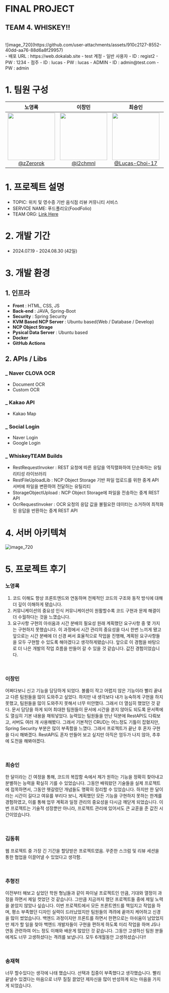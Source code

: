 # FINAL PROJECT

## TEAM 4. WHISKEY!!
<br>
![image_720](https://github.com/user-attachments/assets/910c2127-8552-40dd-aa76-88d6a8f29957)
<br>
- 배포 URL : https://web.dokalab.site
- test 계정
  - 일반 사용자
    - ID : regist2
    - PW : 1234
  - 점주
    - ID : lucas
    - PW : lucas
  - ADMIN
    - ID : admin@test.com
    - PW : admin

# 1. 팀원 구성
<div align="center">

| 노영록 | 이창민 | 최승인 | 김동휘 | 추형진 | 송재혁 |
| :------: |  :------: | :--------------: | :------: | :------: | :------: |
|[<img height="150" src="https://github.com/user-attachments/assets/934502e1-7367-4e61-9f7e-dc175c85dba6"> <br> @zZerorok](https://github.com/zZerorok)|[<img height="150" src="https://github.com/user-attachments/assets/37b962f1-9fd0-4a58-bac3-91cf944593f1"> <br> @l2chmnl](https://github.com/l2chmnl)|[<img height="150" src="https://github.com/user-attachments/assets/b09cb44f-e3f9-47cf-a813-8cc859b00d5b"> <br> @Lucas-Choi-17](https://github.com/Lucas-Choi-17)|[<img height="150" src="https://github.com/user-attachments/assets/0645ac17-7809-4ee4-8f58-f39b11b07b15"> <br> @DokaDev](https://github.com/DokaDev)|[<img height="150" src="https://github.com/user-attachments/assets/4e3ecfa2-1be1-4cfb-941b-3acb4ef507a7"> <br> @kebin0591](https://github.com/kebin0591)|[<img height="150" src="https://github.com/user-attachments/assets/b18a21d0-695b-4b48-a756-772e9d0d982e"> <br> @speter6501](https://github.com/speter6501)|
</div>


# 1. 프로젝트 설명
- TOPIC: 위치 및 영수증 기반 음식점 리뷰 커뮤니티 서비스
- SERVICE NAME: 푸드폴리오(FoodFolio)
- TEAM ORG: [Link Here](https://github.com/WhiskeyTeam)

# 2. 개발 기간
- 2024.07.19 - 2024.08.30 (42일)

# 3. 개발 환경
## 1. 인프라
- **Front** : HTML, CSS, JS
- **Back-end** : JAVA, Spring-Boot
- **Security** : Spring Security
- **KVM Based NCP Server** : Ubuntu based(Web / Database / Develop)
- **NCP Object Strage**
- **Pysical Data Server** : Ubuntu based
- **Docker**
- **GitHub Actions**

## 2. APIs / Libs
### _ Naver CLOVA OCR
- Document OCR
- Custom OCR

### _ Kakao API
- Kakao Map

### _ Social Login
- Naver Login
- Google Login

### _ WhiskeyTEAM Builds
- RestRequestInvoker : REST 요청에 따른 응답을 역직렬화하여 단순화하는 유틸리티성 라이브러리
- RestFileUploadLib : NCP Object Storage 기반 파일 업로드를 위한 중계 API 서버에 파일을 변환하여 전달하는 유틸리티
- StorageObjectUpload : NCP Object Storage에 파일을 전송하는 중계 REST API
- OcrRequestInvoker : OCR 요청의 응답 값을 불필요한 데이터는 소거하여 최적화된 응답을 반환하는 중계 REST API


# 4. 서버 아키텍쳐
![image_720](https://github.com/user-attachments/assets/757c981f-27f9-48c9-b980-a1e44a290f9e)


# 5. 프로젝트 후기
### 노영록
  1. 코드 이해도 향상
  프론트엔드와 연동하며 전체적인 코드의 구조와 동작 방식에 대해 더 깊이 이해하게 됐습니다.
  2. 커뮤니케이션의 중요성 인식
  커뮤니케이션이 원활할수록 코드 구현과 문제 해결이 더 수월하다는 것을 느꼈습니다.
  3. 요구사항 구현의 아쉬움과 시간 분배의 필요성
  원래 계획했던 요구사항 중 몇 가지는 구현하지 못했습니다. 이 과정에서 시간 관리의 중요성을 다시 한번 느끼게 됐고 앞으로는 시간 분배에 더 신경 써서 효율적으로 작업을 진행해, 계획된 요구사항들을 모두 구현할 수 있도록 해야겠다고 생각하게됐습니다.
  앞으로 이 경험을 바탕으로 더 나은 개발의 작업 흐름을 만들어 갈 수 있을 것 같습니다. 값진 경험이었습니다.

<br>

### 이창민
  어쩌다보니 신고 기능을 담당하게 되었다. 볼륨이 작고 어렵지 않은 기능이라 빨리 끝내고 다른 팀원들을 많이 도와주고 싶었다. 하지만 내 생각보다 내가 능숙하게 구현을 하지 못했고, 팀원들을 많이 도와주지 못해서 너무 미안했다. 그래서 더 열심히 했었던 것 같다. 문서 담당을 하게 되어 최대한 팀원들이 문서에 시간을 쏟지 않아도 되도록 문서쪽에도 열심히 기본 내용을 채워넣었다. 능력있는 팀원들을 만난 덕분에 RestAPI도 다뤄보고, 서버도 여러 개 사용해봤다. 그래서 기본적인 CRUD는 어느정도 기틀이 잡혔지만, Spring Security 부분은 많이 부족함을 느꼈다. 그래서 프로젝트가 끝난 후 혼자 구현을 다시 해봐겠다. RestAPI도 혼자 만들어 보고 싶지만 아직은 엄두가 나지 않아, 추후에 도전을 해봐야겠다.

<br>

### 최승인
  한 달이라는 긴 여정을 통해, 코드의 복잡함 속에서 제가 원하는 기능을 정확히 찾아내고 분별하는 능력을 확실히 기를 수 있었습니다. 그동안 배워왔던 기술들을 실제 프로젝트에 접목하면서, 그동안 헷갈렸던 개념들도 명확히 정리할 수 있었습니다. 하지만 한 달이라는 시간이 길다고 여유를 부리다 보니, 계획했던 모든 기능을 구현하지 못하는 한계를 경험하였고, 이를 통해 업무 계획과 일정 관리의 중요성을 다시금 깨닫게 되었습니다. 이번 프로젝트는 기술적 성장뿐만 아니라, 프로젝트 관리에 있어서도 큰 교훈을 준 값진 시간이었습니다.

<br>

### 김동휘
  웹 프로젝트 중 가장 긴 기간을 할당받은 프로젝트였음. 꾸준한 스크럼 및 리뷰 세션을 통한 협업을 이끌어낼 수 있었다고 생각함.

<br>

### 추형진
  이전부터 해보고 싶었던 학원 형님들과 같이 파이널 프로젝트인 만큼, 기대와 열정이 과정을 하면서 제일 컷었던 것 같습니다.
  그만큼 지금까지 했던 프로젝트들 중에 제일 노력을 쏟았지 않았나 싶습니다.
  이번 프로젝트에서 모든 프론트엔드를 책임지고 작업을 하며, 평소 부족했던 디자인 실력이 드러났었지만 팀원들의 격려에 끝까지 케어하고 신경을 많이 썼었습니다.
  백엔드 과정이지만 프론트를 하면서 한편으로는 아쉬움이 남았었지만 제가 할 일을 찾아 백엔드 개발자들이 구현을 편하게 하도록 미리 작업을 하며 JS나 연동 관련하여 어느 정도 이해와 배운게 많았던 것 같습니다.
  그동안 고생하신 팀원 분들에게도 너무 고생하셨다는 격려를 보냅니다. 모두 6개월동안 고생하셨습니다!!

<br>

### 송재혁
  너무 할수있다는 생각에 나태 했습니다. 선택과 집중이 부족했다고 생각했습니다. 빨리 끝낼수 있겠다는 마음으로 너무 질질 끌었던 제자신을 많이 반성하게 되는 마음을 가지게 되었습니다.

